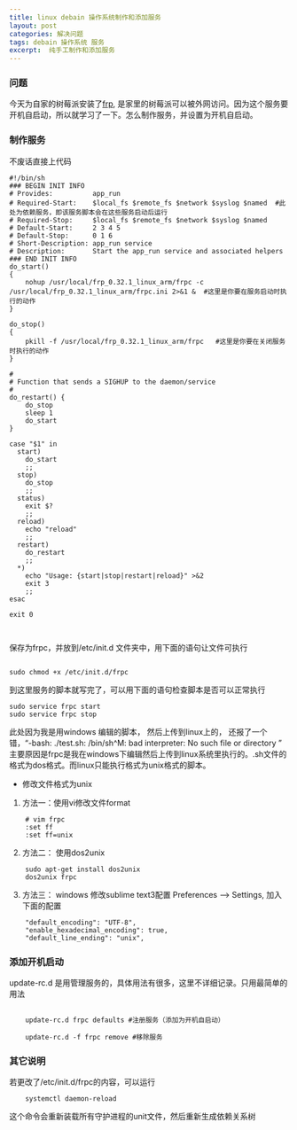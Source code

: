 ```yaml
---
title: linux debain 操作系统制作和添加服务
layout: post
categories: 解决问题
tags: debain 操作系统 服务
excerpt:  纯手工制作和添加服务 
---
```


### 问题
今天为自家的树莓派安装了[frp](https://github.com/fatedier/frp/releases), 是家里的树莓派可以被外网访问。因为这个服务要开机自启动，所以就学习了一下。怎么制作服务，并设置为开机自启动。

### 制作服务
不废话直接上代码
```shell
#!/bin/sh
### BEGIN INIT INFO
# Provides:          app_run
# Required-Start:    $local_fs $remote_fs $network $syslog $named  #此处为依赖服务，即该服务脚本会在这些服务启动后运行
# Required-Stop:     $local_fs $remote_fs $network $syslog $named
# Default-Start:     2 3 4 5
# Default-Stop:      0 1 6
# Short-Description: app_run service
# Description:       Start the app_run service and associated helpers
### END INIT INFO
do_start()
{
    nohup /usr/local/frp_0.32.1_linux_arm/frpc -c /usr/local/frp_0.32.1_linux_arm/frpc.ini 2>&1 &  #这里是你要在服务启动时执行的动作
}
 
do_stop()
{
    pkill -f /usr/local/frp_0.32.1_linux_arm/frpc   #这里是你要在关闭服务时执行的动作
}

#
# Function that sends a SIGHUP to the daemon/service
#
do_restart() {
    do_stop
    sleep 1
    do_start
}
 
case "$1" in
  start)
    do_start
    ;;
  stop)
    do_stop
    ;;
  status)
    exit $?
    ;;
  reload)
    echo "reload"
    ;;
  restart)
    do_restart
    ;;
  *)
    echo "Usage: {start|stop|restart|reload}" >&2
    exit 3
    ;;
esac
 
exit 0



```
保存为frpc，并放到/etc/init.d 文件夹中，用下面的语句让文件可执行
```shell

sudo chmod +x /etc/init.d/frpc

```

到这里服务的脚本就写完了，可以用下面的语句检查脚本是否可以正常执行
```shell
sudo service frpc start
sudo service frpc stop
```

此处因为我是用windows 编辑的脚本， 然后上传到linux上的， 还报了一个错，“-bash: ./test.sh: /bin/sh^M: bad interpreter: No such file or directory  ”
主要原因是frpc是我在windows下编辑然后上传到linux系统里执行的。.sh文件的格式为dos格式。而linux只能执行格式为unix格式的脚本。

- 修改文件格式为unix
1. 方法一：使用vi修改文件format
```shell
    # vim frpc
    :set ff
    :set ff=unix
```
2. 方法二： 使用dos2unix
```shell
    sudo apt-get install dos2unix
    dos2unix frpc
```
3. 方法三： windows 修改sublime text3配置
Preferences --> Settings, 加入下面的配置
```
    "default_encoding": "UTF-8",
    "enable_hexadecimal_encoding": true,
    "default_line_ending": "unix",
```

### 添加开机启动
update-rc.d 是用管理服务的，具体用法有很多，这里不详细记录。只用最简单的用法
```shell
    
    update-rc.d frpc defaults #注册服务（添加为开机自启动）

    update-rc.d -f frpc remove #移除服务

```

### 其它说明
若更改了/etc/init.d/frpc的内容，可以运行 
```
    systemctl daemon-reload 
```
这个命令会重新装载所有守护进程的unit文件，然后重新生成依赖关系树

